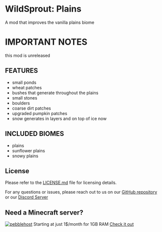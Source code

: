 # WildSprout: Plains
A mod that improves the vanilla plains biome
# IMPORTANT NOTES
this mod is unreleased


## FEATURES
- small ponds
- wheat patches
- bushes that generate throughout the plains
- small stones
- boulders
- coarse dirt patches
- upgraded pumpkin patches
- snow generates in layers and on top of ice now

## INCLUDED BIOMES
- plains
- sunflower plains
- snowy plains

## License
Please refer to the [LICENSE.md](https://github.com/warior456/WildSprout-Plains/blob/master/LICENSE.md) file for licensing details.

For any questions or issues, please reach out to us on our [GitHub repository](https://github.com/warior456/WildSprout-Plains) or our [Discord Server](https://discord.gg/dxANwW23Ub)

## Need a Minecraft server?
[![pebblehost](https://github.com/warior456/Sculk-Depths/assets/66562258/ae831af6-309b-4f11-b896-5f4eb7567088)](https://billing.pebblehost.com/aff.php?aff=2968)
Starting at just 1$/month for 1GB RAM [Check it out](https://billing.pebblehost.com/aff.php?aff=2968)

